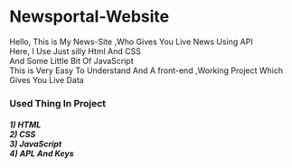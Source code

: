 # Newsportal-Website
Hello, This is My News-Site ,Who Gives You Live News Using API <br>
Here, I Use Just silly Html And CSS <br>
And Some Little Bit Of JavaScript <br>
This is Very Easy To Understand And A front-end ,Working Project Which Gives You Live Data <br>

<h3>Used Thing In Project <h5>
1) HTML <br>
2) CSS <br>
3) JavaScript <br>
4) APL And Keys <br>

